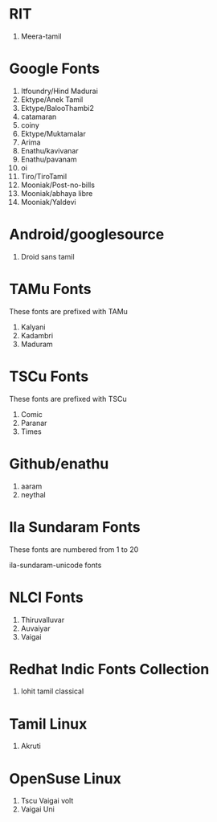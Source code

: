 # RIT

1. Meera-tamil

# Google Fonts

1. Itfoundry/Hind Madurai
2. Ektype/Anek Tamil
3. Ektype/BalooThambi2
4. catamaran
5. coiny
6. Ektype/Muktamalar
7. Arima
8. Enathu/kavivanar
9. Enathu/pavanam
10. oi
11. Tiro/TiroTamil
12. Mooniak/Post-no-bills
13. Mooniak/abhaya libre
14. Mooniak/Yaldevi

# Android/googlesource

1. Droid sans tamil

# TAMu Fonts

These fonts are prefixed with TAMu

1. Kalyani
2. Kadambri
3. Maduram

# TSCu Fonts

These fonts are prefixed with TSCu

1. Comic
2. Paranar
3. Times

# Github/enathu

1. aaram
2. neythal

# Ila Sundaram Fonts

These fonts are numbered from 1 to 20

ila-sundaram-unicode fonts

# NLCI Fonts

1. Thiruvalluvar
2. Auvaiyar
3. Vaigai

# Redhat Indic Fonts Collection

1. lohit tamil classical

# Tamil Linux

1. Akruti

# OpenSuse Linux

1. Tscu Vaigai volt
2. Vaigai Uni
